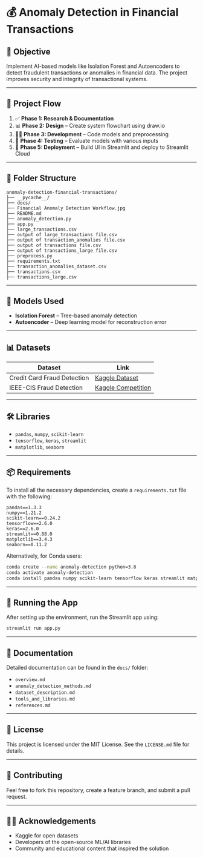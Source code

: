 # 💰 Anomaly Detection in Financial Transactions

## 📌 Objective
Implement AI-based models like Isolation Forest and Autoencoders to detect fraudulent transactions or anomalies in financial data. The project improves security and integrity of transactional systems.

---

## 🧭 Project Flow

1. ✅ **Phase 1: Research & Documentation**  
2. 📊 **Phase 2: Design** – Create system flowchart using draw.io  
3. 👨‍💻 **Phase 3: Development** – Code models and preprocessing  
4. 🧪 **Phase 4: Testing** – Evaluate models with various inputs  
5. 🚀 **Phase 5: Deployment** – Build UI in Streamlit and deploy to Streamlit Cloud  

---

## 📁 Folder Structure

```
anomaly-detection-financial-transactions/
├── __pycache__/
├── docs/
├── Financial Anomaly Detection Workflow.jpg
├── README.md
├── anomaly_detection.py
├── app.py
├── large_transactions.csv
├── output of large_transactions file.csv
├── output of transaction_anomalies file.csv
├── output of transactions file.csv
├── output of transactions_large file.csv
├── preprocess.py
├── requirements.txt
├── transaction_anomalies_dataset.csv
├── transactions.csv
├── transactions_large.csv
```

---

## 🧠 Models Used

- **Isolation Forest** – Tree-based anomaly detection  
- **Autoencoder** – Deep learning model for reconstruction error  

---

## 📊 Datasets

| Dataset | Link |
|--------|------|
| Credit Card Fraud Detection | [Kaggle Dataset](https://www.kaggle.com/mlg-ulb/creditcardfraud) |
| IEEE-CIS Fraud Detection | [Kaggle Competition](https://www.kaggle.com/c/ieee-fraud-detection) |

---

## 🛠️ Libraries

- `pandas`, `numpy`, `scikit-learn`  
- `tensorflow`, `keras`, `streamlit`  
- `matplotlib`, `seaborn`  

---

## 📦 Requirements

To install all the necessary dependencies, create a `requirements.txt` file with the following:

```
pandas==1.3.3
numpy==1.21.2
scikit-learn==0.24.2
tensorflow==2.6.0
keras==2.6.0
streamlit==0.88.0
matplotlib==3.4.3
seaborn==0.11.2
```

Alternatively, for Conda users:

```bash
conda create --name anomaly-detection python=3.8
conda activate anomaly-detection
conda install pandas numpy scikit-learn tensorflow keras streamlit matplotlib seaborn
```

---

## 🚀 Running the App

After setting up the environment, run the Streamlit app using:

```bash
streamlit run app.py
```

---

## 📜 Documentation

Detailed documentation can be found in the `docs/` folder:
- `overview.md`
- `anomaly_detection_methods.md`
- `dataset_description.md`
- `tools_and_libraries.md`
- `references.md`

---

## 📝 License

This project is licensed under the MIT License. See the `LICENSE.md` file for details.

---

## 🤝 Contributing

Feel free to fork this repository, create a feature branch, and submit a pull request.

---

## 🙋‍♂️ Acknowledgements

- Kaggle for open datasets  
- Developers of the open-source ML/AI libraries  
- Community and educational content that inspired the solution
